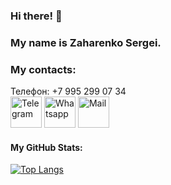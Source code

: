 ### Hi there! 👋
### My name is Zaharenko Sergei.

### My contacts:
Телефон: +7 995 299 07 34 <br>
<a href="https://t.me/Niaktes"><img src="https://seeklogo.com/images/T/telegram-logo-AD3D08A014-seeklogo.com.png" alt="Telegram" height="50"></a>
<a href="https://wa.me/89265900734"><img src="https://seeklogo.com/images/W/whatsapp-icon-logo-6E793ACECD-seeklogo.com.png" alt="Whatsapp" height="50"></a>
<a href="mailto:Sergei.Rabota@gmail.com"><img src="https://seeklogo.com/images/G/gmail-logo-0B5D69FF48-seeklogo.com.png" alt="Mail" height="50"></a>

#### My GitHub Stats:
[![Top Langs](https://github-readme-stats.vercel.app/api/top-langs/?username=Niaktes&layout=donut&hide=Shell)](https://github.com/Niaktes/github-readme-stats)



<!--
![Github stats](https://github-readme-stats.vercel.app/api?username=Niaktes&show_icons=true&theme=default&hide=stars,prs,issues,contribs)
**Niaktes/Niaktes** is a ✨ _special_ ✨ repository because its `README.md` (this file) appears on your GitHub profile.

Here are some ideas to get you started:

- 🔭 I’m currently working on ...
- 🌱 I’m currently learning ...
- 👯 I’m looking to collaborate on ...
- 🤔 I’m looking for help with ...
- 💬 Ask me about ...
- 📫 How to reach me: ...
- 😄 Pronouns: ...
- ⚡ Fun fact: ...
-->
